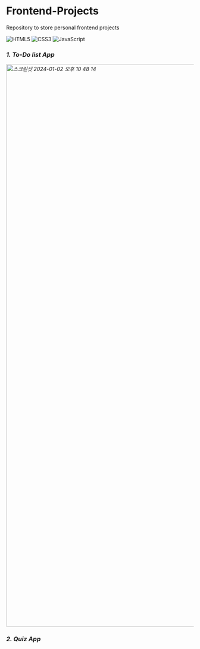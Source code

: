 # Frontend-Projects

<head>Repository to store personal frontend projects</head>

![HTML5](https://img.shields.io/badge/-HTML5-F05032?style=for-the-badge&logo=html5&logoColor=ffffff)
![CSS3](https://img.shields.io/badge/-CSS3-1572B6?style=for-the-badge&logo=css3&logoColor=ffffff)
![JavaScript](https://img.shields.io/badge/-JavaScript-F7DF1E?style=for-the-badge&logo=javascript&logoColor=000000&labelColor=%23F7DF1C&color=%23FFCE5A)

<p>
  <em>
    <h3>
      1. To-Do list App
    </h3>
    <img width="1507" alt="스크린샷 2024-01-02 오후 10 48 14" src="https://github.com/evertone13/Frontend-Projects/assets/102230880/930caa7b-fcc0-4654-83d5-67a38051b242">
  </em>
  <em>
    <h3>
      2. Quiz App
    </h3>
    <img ![스크린샷 2024-01-03 오후 11 53 55](https://github.com/evertone13/Frontend-Projects/assets/102230880/afee3512-d74f-4979-a3c2-00a20faf5775)
    ![스크린샷 2024-01-03 오후 11 54 06](https://github.com/evertone13/Frontend-Projects/assets/102230880/f8667c09-077f-47ad-8a2d-4b49971057bd)
    ![스크린샷 2024-01-03 오후 11 54 19](https://github.com/evertone13/Frontend-Projects/assets/102230880/39148f31-23bc-4504-b05e-68361abcdaae)
    ![스크린샷 2024-01-03 오후 11 54 31](https://github.com/evertone13/Frontend-Projects/assets/102230880/af7249db-7971-439d-923c-dfa86b0d59f8)>
  </em>
</p>

